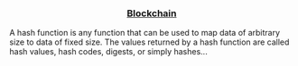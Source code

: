 <center><h3><a href="#">Blockchain</a></h3></center>

A hash function is any function that can be used to map data of arbitrary size to data of fixed size. The values returned by a hash function are called hash values, hash codes, digests, or simply hashes...
